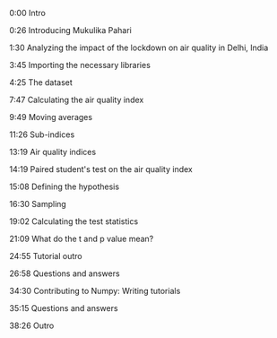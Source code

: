 0:00 Intro

0:26 Introducing Mukulika Pahari

1:30 Analyzing the impact of the lockdown on air quality in Delhi, India

3:45 Importing the necessary libraries

4:25 The dataset

7:47 Calculating the air quality index

9:49 Moving averages

11:26 Sub-indices

13:19 Air quality indices

14:19 Paired student's test on the air quality index

15:08 Defining the hypothesis

16:30 Sampling

19:02 Calculating the test statistics

21:09 What do the t and p value mean?

24:55 Tutorial outro

26:58 Questions and answers

34:30 Contributing to Numpy: Writing tutorials

35:15 Questions and answers

38:26 Outro
